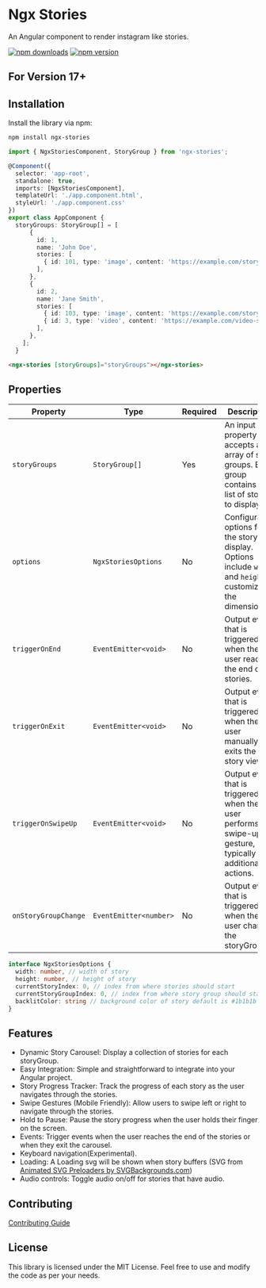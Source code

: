 # Ngx Stories

An Angular component to render instagram like stories.

[![npm downloads](https://img.shields.io/npm/dt/ngx-stories)](https://www.npmjs.com/package/ngx-stories)
[![npm version](https://img.shields.io/npm/v/ngx-stories)](https://www.npmjs.com/package/ngx-stories)


## For Version 17+

## Installation

Install the library via npm:

```bash
npm install ngx-stories
```

```ts
import { NgxStoriesComponent, StoryGroup } from 'ngx-stories';

@Component({
  selector: 'app-root',
  standalone: true,
  imports: [NgxStoriesComponent],
  templateUrl: './app.component.html',
  styleUrl: './app.component.css'
})
export class AppComponent {
  storyGroups: StoryGroup[] = [
      {
        id: 1,
        name: 'John Doe',
        stories: [
          { id: 101, type: 'image', content: 'https://example.com/story1.jpg' },
        ],
      },
      {
        id: 2,
        name: 'Jane Smith',
        stories: [
          { id: 103, type: 'image', content: 'https://example.com/story3.jpg' },
          { id: 3, type: 'video', content: 'https://example.com/video-story.mp4' },
        ],
      },
    ];
  }
```

```html
<ngx-stories [storyGroups]="storyGroups"></ngx-stories>
```

## Properties
| Property           | Type                  | Required | Description                                                                                                  |
|--------------------|-----------------------|----------|--------------------------------------------------------------------------------------------------------------|
| `storyGroups`      | `StoryGroup[]`        | Yes      | An input property that accepts an array of story groups. Each group contains a list of stories to display.     |
| `options`          | `NgxStoriesOptions`   | No       | Configuration options for the story display. Options include `width` and `height` to customize the dimensions. |
| `triggerOnEnd`     | `EventEmitter<void>`  | No       | Output event that is triggered when the user reaches the end of all stories.                                  |
| `triggerOnExit`    | `EventEmitter<void>`  | No       | Output event that is triggered when the user manually exits the story view.                                   |
| `triggerOnSwipeUp` | `EventEmitter<void>`  | No       | Output event that is triggered when the user performs a swipe-up gesture, typically for additional actions.    |
| `onStoryGroupChange` | `EventEmitter<number>`  | No       | Output event that is triggered when the user changes the storyGroup.


```ts
interface NgxStoriesOptions {
  width: number, // width of story
  height: number, // height of story
  currentStoryIndex: 0, // index from where stories should start
  currentStoryGroupIndex: 0, // index from where story group should start
  backlitColor: string // background color of story default is #1b1b1b
}
```

## Features
* Dynamic Story Carousel: Display a collection of stories for each storyGroup.
* Easy Integration: Simple and straightforward to integrate into your Angular project.
* Story Progress Tracker: Track the progress of each story as the user navigates through the stories.
* Swipe Gestures (Mobile Friendly): Allow users to swipe left or right to navigate through the stories.
* Hold to Pause: Pause the story progress when the user holds their finger on the screen.
* Events: Trigger events when the user reaches the end of the stories or when they exit the carousel.
* Keyboard navigation(Experimental).
* Loading: A Loading svg will be shown when story buffers (SVG from <a href="https://www.svgbackgrounds.com/elements/animated-svg-preloaders/">Animated SVG Preloaders by SVGBackgrounds.com</a>)
* Audio controls: Toggle audio on/off for stories that have audio.

## Contributing
[Contributing Guide](https://github.com/Gauravdarkslayer/ngx-stories/blob/main/CONTRIBUTING.md)

## License
This library is licensed under the MIT License. Feel free to use and modify the code as per your needs.

